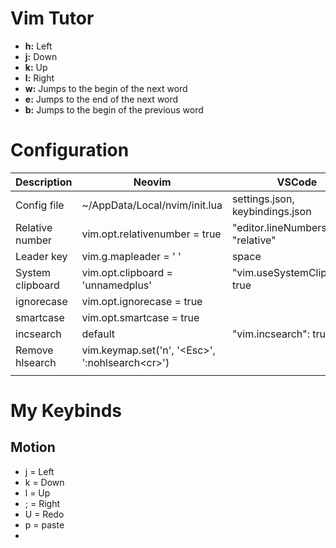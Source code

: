 # Vim Tutor
+ **h:** Left
+ **j:** Down
+ **k:** Up
+ **l:** Right
+ **w:** Jumps to the begin of the next word
+ **e:** Jumps to the end of the next word
+ **b:** Jumps to the begin of the previous word

# Configuration
| Description      | Neovim                                                | VSCode                           | JetBrains                            |
| ---------------- | ----------------------------------------------------- | -------------------------------- | ------------------------------------ |
| Config file      | ~/AppData/Local/nvim/init.lua                         | settings.json, keybindings.json  | ~/.ideavimrc                         |
| Relative number  | vim.opt.relativenumber = true                         | "editor.lineNumbers": "relative" | set relativenumber                   |
| Leader key       | vim.g.mapleader = ' '                                 | space                            | let mapleader = ' '                  |
| System clipboard | vim.opt.clipboard = 'unnamedplus'                     | "vim.useSystemClipboard": true   | set clipboard^=unnamed,unnamedplus   |
| ignorecase       | vim.opt.ignorecase = true<br>                         |                                  | set ignorecase<br>                   |
| smartcase        | vim.opt.smartcase = true                              |                                  | set smartcase                        |
| incsearch        | default                                               | "vim.incsearch": true,           | set incsearch                        |
| Remove hlsearch  | vim.keymap.set('n', '\<Esc>', ':nohlsearch\<cr>')<br> |                                  | nnoremap \<Esc> :nohlsearch\<cr><br> |
|                  |                                                       |                                  |                                      |


# My Keybinds
## Motion
- j = Left
- k = Down
- l = Up
- ; = Right
- U = Redo
- p = paste 
- 




